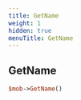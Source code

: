 ```yaml
---
title: GetName
weight: 1
hidden: true
menuTitle: GetName
---
```

## GetName
```perl
$mob->GetName()
```